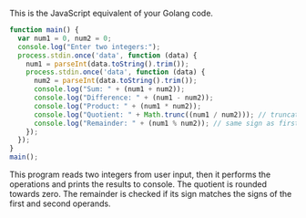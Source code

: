 This is the JavaScript equivalent of your Golang code.
```javascript
function main() {
  var num1 = 0, num2 = 0;
  console.log("Enter two integers:");
  process.stdin.once('data', function (data) {
    num1 = parseInt(data.toString().trim());
    process.stdin.once('data', function (data) {
      num2 = parseInt(data.toString().trim());
      console.log("Sum: " + (num1 + num2));
      console.log("Difference: " + (num1 - num2));
      console.log("Product: " + (num1 * num2));
      console.log("Quotient: " + Math.trunc((num1 / num2))); // truncates towards zero
      console.log("Remainder: " + (num1 % num2)); // same sign as first operand
    });
  });
}
main();
```
This program reads two integers from user input, then it performs the operations and prints the results to console. The quotient is rounded towards zero. The remainder is checked if its sign matches the signs of the first and second operands.
